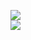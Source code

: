 [![](https://img.shields.io/badge/Made%20With-Github%20Spray-lightgrey.svg?style=for-the-badge&logo=github)](https://github.com/Annihil/github-spray#11061)  
[![](https://i.imgur.com/2DrTn0Z.gif)](https://github.com/Annihil/github-spray)